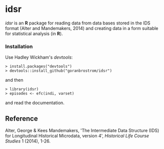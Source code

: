 <!-- README.md is generated from README.Rmd. Please edit that file -->
idsr
====

*idsr* is an **R** package for reading data from data bases stored in the IDS format (Alter and Mandemakers, 2014) and creating data in a form suitable for statistical analysis (in **R**).

### Installation

Use Hadley Wickham's *devtools*:

    > install.packages("devtools")
    > devtools::install_github("goranbrostrom/idsr")

and then

    > library(idsr)
    > episodes <- efc(indi, varset)

and read the documentation.

Reference
---------

Alter, George & Kees Mandemakers, 'The Intermediate Data Structure (IDS) for Longitudinal Historical Microdata, version 4', *Historical Life Course Studies* 1 (2014), 1-26.
